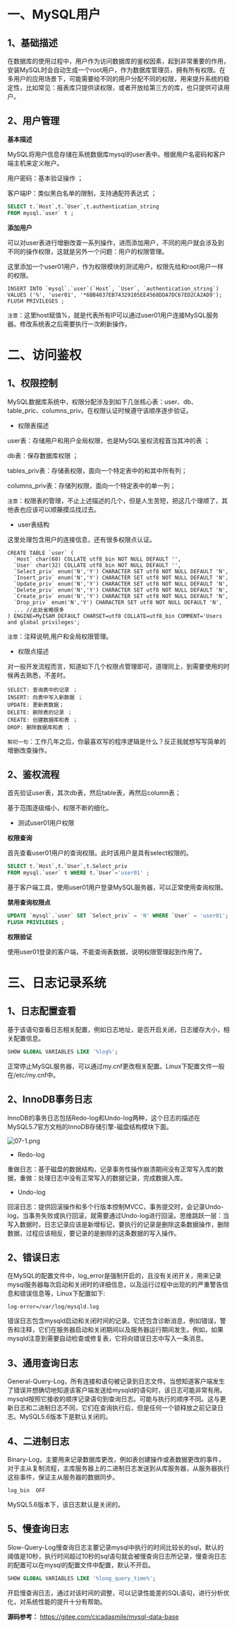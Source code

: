 # 一、MySQL用户

## 1、基础描述

在数据库的使用过程中，用户作为访问数据库的鉴权因素，起到非常重要的作用，安装MySQL时会自动生成一个root用户，作为数据库管理员，拥有所有权限。在多用户的应用场景下，可能需要给不同的用户分配不同的权限，用来提升系统的稳定性，比如常见：报表库只提供读权限，或者开放给第三方的库，也只提供可读用户。

## 2、用户管理

**基本描述**

MySQL将用户信息存储在系统数据库mysql的user表中。根据用户名密码和客户端主机来定义帐户。

用户密码：基本验证操作 ；

客户端IP：类似黑白名单的限制，支持通配符表达式 ；

```sql
SELECT t.`Host`,t.`User`,t.authentication_string 
FROM mysql.`user` t ;
```

**添加用户**

可以对user表进行增删改查一系列操作，进而添加用户，不同的用户就会涉及到不同的操作权限，这就是另外一个问题：用户的权限管理。

这里添加一个user01用户，作为权限模块的测试用户，权限先给和root用户一样的权限。

```
INSERT INTO `mysql`.`user`(`Host`, `User`, `authentication_string`) 
VALUES ('%', 'user01', '*6BB4837EB74329105EE4568DDA7DC67ED2CA2AD9');
FLUSH PRIVILEGES ;
```

`注意`：这里host赋值%，就是代表所有IP可以通过user01用户连接MySQL服务器。修改系统表之后需要执行一次刷新操作。

# 二、访问鉴权

## 1、权限控制

MySQL数据库系统中，权限分配涉及到如下几张核心表：user、db、table_pric、columns_priv。在权限认证时候遵守该顺序逐步验证。

- 权限表描述

user表：存储用户和用户全局权限，也是MySQL鉴权流程首当其冲的表 ；

db表：保存数据库权限 ；

tables_priv表：存储表权限，面向一个特定表中的和其中所有列；

columns_priv表：存储列权限，面向一个特定表中的单一列；

`注意`：权限表的管理，不止上述描述的几个，但是人生苦短，把这几个理顺了，其他表也应该可以顺藤摸瓜找过去。

- user表结构

这里处理包含用户的连接信息，还有很多权限点认证。

```
CREATE TABLE `user` (
  `Host` char(60) COLLATE utf8_bin NOT NULL DEFAULT '',
  `User` char(32) COLLATE utf8_bin NOT NULL DEFAULT '',
  `Select_priv` enum('N','Y') CHARACTER SET utf8 NOT NULL DEFAULT 'N',
  `Insert_priv` enum('N','Y') CHARACTER SET utf8 NOT NULL DEFAULT 'N',
  `Update_priv` enum('N','Y') CHARACTER SET utf8 NOT NULL DEFAULT 'N',
  `Delete_priv` enum('N','Y') CHARACTER SET utf8 NOT NULL DEFAULT 'N',
  `Create_priv` enum('N','Y') CHARACTER SET utf8 NOT NULL DEFAULT 'N',
  `Drop_priv` enum('N','Y') CHARACTER SET utf8 NOT NULL DEFAULT 'N',
  ... //此处省略很多
) ENGINE=MyISAM DEFAULT CHARSET=utf8 COLLATE=utf8_bin COMMENT='Users and global privileges';
```

`注意`：注释说明,用户和全局权限管理。

- 权限点描述

对一般开发流程而言，知道如下几个权限点管理即可，道理同上，到需要使用的时候再去熟悉，不差时。

```
SELECT: 查询表中的记录 ；
INSERT: 向表中写入新数据 ；
UPDATE: 更新表数据；
DELETE: 删除表的记录 ；
CREATE: 创建数据库和表 ；
DROP: 删除数据库和表 ；
```

`絮叨一句`：工作几年之后，你最喜欢写的程序逻辑是什么？反正我就想写写简单的增删改查操作。

## 2、鉴权流程

首先验证user表，其次db表，然后table表，再然后column表；

基于范围逐级缩小，权限不断的细化。

- 测试user01用户权限

**权限查询**

首先查看user01用户的查询权限。此时该用户是具有select权限的。

```sql
SELECT t.`Host`,t.`User`,t.Select_priv 
FROM mysql.`user` t WHERE t.`User`='user01' ;
```

基于客户端工具，使用user01用户登录MySQL服务器，可以正常使用查询权限。

**禁用查询权限点**

```sql
UPDATE `mysql`.`user` SET `Select_priv` = 'N' WHERE `User` = 'user01';
FLUSH PRIVILEGES ;
```

**权限验证**

使用user01登录的客户端，不能查询表数据，说明权限管理起到作用了。

# 三、日志记录系统

## 1、日志配置查看

基于该语句查看日志相关配置，例如日志地址，是否开启关闭，日志缓存大小，相关配置信息。

```sql
SHOW GLOBAL VARIABLES LIKE '%log%';
```

正常停止MySQL服务器，可以通过my.cnf更改相关配置。Linux下配置文件一般在/etc/my.cnf中。

## 2、InnoDB事务日志

InnoDB的事务日志包括Redo-log和Undo-log两种，这个日志的描述在MySQL5.7官方文档的InnoDB存储引擎-磁盘结构模块下面。

![](https://images.gitee.com/uploads/images/2022/0213/220721_dca8cb17_5064118.png "07-1.png")

- Redo-log

重做日志：基于磁盘的数据结构，记录事务性操作崩溃期间没有正常写入库的数据，重做：处理日志中没有正常写入的数据记录，完成数据入库。

- Undo-log

回滚日志：提供回滚操作和多个行版本控制MVCC，事务提交时，会记录Undo-log，当事务失败或执行回滚，就需要通过Undo-log进行回滚。思维跳跃一层：当写入数据时，日志记录应该是新增标记，要执行的记录是删除这条数据操作，删除数据，过程应该相反，要记录的是删除的这条数据的写入操作。

## 2、错误日志

在MySQL的配置文件中，log_error是强制开启的，且没有关闭开关，用来记录mysql服务器每次启动和关闭时的详细信息，以及运行过程中出现的的严重警告信息和错误信息等，Linux下配置如下:

```
log-error=/var/log/mysqld.log
```

错误日志包含mysqld启动和关闭时间的记录。它还包含诊断消息，例如错误，警告和注释，它们在服务器启动和关闭期间以及服务器运行期间发生。例如，如果mysqld注意到需要自动检查或修复表，它将向错误日志中写入一条消息。

## 3、通用查询日志

General-Query-Log，所有连接和语句被记录到日志文件。当想知道客户端发生了错误并想确切地知道该客户端发送给mysqld的语句时，该日志可能非常有用。mysqld按照它接收的顺序记录语句到查询日志。可能与执行的顺序不同。这与更新日志和二进制日志不同，它们在查询执行后，但是任何一个锁释放之前记录日志。MySQL5.6版本下是默认关闭的。

## 4、二进制日志

Binary-Log，主要用来记录数据库更改，例如表创建操作或表数据更改的事件，对于主从复制流程，主库服务器上的二进制日志发送到从库服务器，从服务器执行这些事件，保证主从服务器的数据同步。

```
log_bin  OFF
```

MySQL5.6版本下，该日志默认是关闭的。

## 5、慢查询日志

Slow-Query-Log慢查询日志主要记录mysql中执行的时间比较长的sql，默认的阈值是10秒，执行时间超过10秒的sql语句就会被慢查询日志所记录，慢查询日志的配置可以在mysql的配置文件中配置，默认不开启。

```sql
SHOW GLOBAL VARIABLES LIKE '%long_query_time%';
```

开启慢查询日志，通过对该时间的调整，可以记录性能差的SQL语句，进行分析优化，对系统性能的提升十分有帮助。

**源码参考：** https://gitee.com/cicadasmile/mysql-data-base